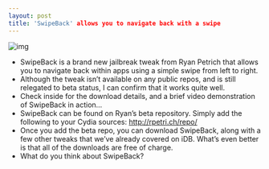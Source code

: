 ```yaml
---
layout: post
title: 'SwipeBack' allows you to navigate back with a swipe
---
```

![img](http://media.idownloadblog.com/wp-content/uploads/2012/04/SwipeBack-Screenshot.jpg)
* SwipeBack is a brand new jailbreak tweak from Ryan Petrich that allows you to navigate back within apps using a simple swipe from left to right.
* Although the tweak isn’t available on any public repos, and is still relegated to beta status, I can confirm that it works quite well.
* Check inside for the download details, and a brief video demonstration of SwipeBack in action…
* SwipeBack can be found on Ryan’s beta repository. Simply add the following to your Cydia sources: http://rpetri.ch/repo/
* Once you add the beta repo, you can download SwipeBack, along with a few other tweaks that we’ve already covered on iDB. What’s even better is that all of the downloads are free of charge.
* What do you think about SwipeBack?

